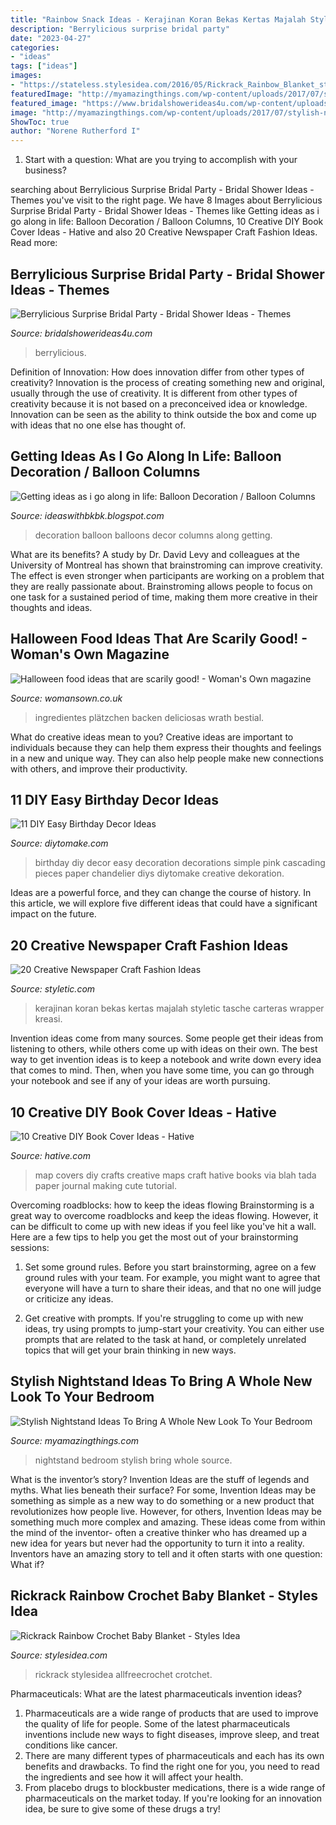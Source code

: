```yaml
---
title: "Rainbow Snack Ideas - Kerajinan Koran Bekas Kertas Majalah Styletic Tasche Carteras Wrapper Kreasi"
description: "Berrylicious surprise bridal party"
date: "2023-04-27"
categories:
- "ideas"
tags: ["ideas"]
images:
- "https://stateless.stylesidea.com/2016/05/Rickrack_Rainbow_Blanket_stylesidea-2.jpg"
featuredImage: "http://myamazingthings.com/wp-content/uploads/2017/07/stylish-nightstand-9.jpg"
featured_image: "https://www.bridalshowerideas4u.com/wp-content/uploads/2016/10/Berrylicious-Surprise-Bridal-Party-Guest-Tables.jpg"
image: "http://myamazingthings.com/wp-content/uploads/2017/07/stylish-nightstand-9.jpg"
ShowToc: true
author: "Norene Rutherford I"
---
```



1. Start with a question: What are you trying to accomplish with your business?

	

		
searching about Berrylicious Surprise Bridal Party - Bridal Shower Ideas - Themes you've visit to the right page. We have 8 Images about Berrylicious Surprise Bridal Party - Bridal Shower Ideas - Themes like Getting ideas as i go along in life: Balloon Decoration / Balloon Columns, 10 Creative DIY Book Cover Ideas - Hative and also 20 Creative Newspaper Craft Fashion Ideas. Read more:
		
    
## Berrylicious Surprise Bridal Party - Bridal Shower Ideas - Themes

<img loading=lazy src="https://www.bridalshowerideas4u.com/wp-content/uploads/2016/10/Berrylicious-Surprise-Bridal-Party-Guest-Tables.jpg" onerror="this.onerror=null;this.src='https://tse1.mm.bing.net/th?id=OIP.7Ql14OA5bnRngjXocnMLOAHaLG&amp;pid=15.1';" alt="Berrylicious Surprise Bridal Party - Bridal Shower Ideas - Themes">

_Source: bridalshowerideas4u.com_

>berrylicious. 

	

Definition of Innovation: How does innovation differ from other types of creativity?
Innovation is the process of creating something new and original, usually through the use of creativity. It is different from other types of creativity because it is not based on a preconceived idea or knowledge. Innovation can be seen as the ability to think outside the box and come up with ideas that no one else has thought of.

    
## Getting Ideas As I Go Along In Life: Balloon Decoration / Balloon Columns

<img loading=lazy src="http://2.bp.blogspot.com/-esDFAVJNTsY/UD6_DOxjb9I/AAAAAAAAAQs/XTsmIHEZQeA/s1600/decor+013.JPG" onerror="this.onerror=null;this.src='https://tse4.mm.bing.net/th?id=OIP.zf0XcNIaHNXbBGUPaIJgTQHaJ4&amp;pid=15.1';" alt="Getting ideas as i go along in life: Balloon Decoration / Balloon Columns">

_Source: ideaswithbkbk.blogspot.com_

>decoration balloon balloons decor columns along getting. 

	

What are its benefits?
A study by Dr. David Levy and colleagues at the University of Montreal has shown that brainstroming can improve creativity. The effect is even stronger when participants are working on a problem that they are really passionate about. Brainstroming allows people to focus on one task for a sustained period of time, making them more creative in their thoughts and ideas.

    
## Halloween Food Ideas That Are Scarily Good! - Woman&#039;s Own Magazine

<img loading=lazy src="https://keyassets-p2.timeincuk.net/wp/prod/wp-content/uploads/sites/32/2015/10/halloween-food-ideas-featured-image.jpg" onerror="this.onerror=null;this.src='https://tse3.mm.bing.net/th?id=OIP.ZJiWhGyq1CG91pdohfLR2gHaLG&amp;pid=15.1';" alt="Halloween food ideas that are scarily good! - Woman&#039;s Own magazine">

_Source: womansown.co.uk_

>ingredientes plätzchen backen deliciosas wrath bestial. 

	

What do creative ideas mean to you?
Creative ideas are important to individuals because they can help them express their thoughts and feelings in a new and unique way. They can also help people make new connections with others, and improve their productivity.

    
## 11 DIY Easy Birthday Decor Ideas

<img loading=lazy src="https://www.diytomake.com/wp-content/uploads/2015/09/Cascading-Pink.jpg" onerror="this.onerror=null;this.src='https://tse1.mm.bing.net/th?id=OIP.ShIUAfxBwrBFdZP1GoBLVwHaLH&amp;pid=15.1';" alt="11 DIY Easy Birthday Decor Ideas">

_Source: diytomake.com_

>birthday diy decor easy decoration decorations simple pink cascading pieces paper chandelier diys diytomake creative dekoration. 

	

Ideas are a powerful force, and they can change the course of history. In this article, we will explore five different ideas that could have a significant impact on the future.

    
## 20 Creative Newspaper Craft Fashion Ideas

<img loading=lazy src="https://styletic.com/wp-content/uploads/2014/10/newspaper-craft-fashion-ideas/19-creative-newspaper-craft-fashion-ideas.jpg" onerror="this.onerror=null;this.src='https://tse3.mm.bing.net/th?id=OIP.cZl0NKbrOWcZj5rdYlbSJwHaJ4&amp;pid=15.1';" alt="20 Creative Newspaper Craft Fashion Ideas">

_Source: styletic.com_

>kerajinan koran bekas kertas majalah styletic tasche carteras wrapper kreasi. 

	

Invention ideas come from many sources. Some people get their ideas from listening to others, while others come up with ideas on their own. The best way to get invention ideas is to keep a notebook and write down every idea that comes to mind. Then, when you have some time, you can go through your notebook and see if any of your ideas are worth pursuing.

    
## 10 Creative DIY Book Cover Ideas - Hative

<img loading=lazy src="https://hative.com/wp-content/uploads/2014/09/diy-book-cover-ideas/10-map-covers.jpg" onerror="this.onerror=null;this.src='https://tse2.mm.bing.net/th?id=OIP.-rTiqnHESYghAtHHIh685QHaGg&amp;pid=15.1';" alt="10 Creative DIY Book Cover Ideas - Hative">

_Source: hative.com_

>map covers diy crafts creative maps craft hative books via blah tada paper journal making cute tutorial. 

	

Overcoming roadblocks: how to keep the ideas flowing
Brainstorming is a great way to overcome roadblocks and keep the ideas flowing. However, it can be difficult to come up with new ideas if you feel like you've hit a wall. Here are a few tips to help you get the most out of your brainstorming sessions:
1. Set some ground rules. Before you start brainstorming, agree on a few ground rules with your team. For example, you might want to agree that everyone will have a turn to share their ideas, and that no one will judge or criticize any ideas.

2. Get creative with prompts. If you're struggling to come up with new ideas, try using prompts to jump-start your creativity. You can either use prompts that are related to the task at hand, or completely unrelated topics that will get your brain thinking in new ways.


    
## Stylish Nightstand Ideas To Bring A Whole New Look To Your Bedroom

<img loading=lazy src="http://myamazingthings.com/wp-content/uploads/2017/07/stylish-nightstand-9.jpg" onerror="this.onerror=null;this.src='https://tse4.mm.bing.net/th?id=OIP.-QuuvT0euOq4kadk6kLZiwHaHa&amp;pid=15.1';" alt="Stylish Nightstand Ideas To Bring A Whole New Look To Your Bedroom">

_Source: myamazingthings.com_

>nightstand bedroom stylish bring whole source. 

	

What is the inventor’s story?
Invention Ideas are the stuff of legends and myths. What lies beneath their surface? For some, Invention Ideas may be something as simple as a new way to do something or a new product that revolutionizes how people live. However, for others, Invention Ideas may be something much more complex and amazing. These ideas come from within the mind of the inventor- often a creative thinker who has dreamed up a new idea for years but never had the opportunity to turn it into a reality. Inventors have an amazing story to tell and it often starts with one question: What if?

    
## Rickrack Rainbow Crochet Baby Blanket - Styles Idea

<img loading=lazy src="https://stateless.stylesidea.com/2016/05/Rickrack_Rainbow_Blanket_stylesidea-2.jpg" onerror="this.onerror=null;this.src='https://tse2.mm.bing.net/th?id=OIP.20WenK3bEaKUy6YhmuwSfgHaKF&amp;pid=15.1';" alt="Rickrack Rainbow Crochet Baby Blanket - Styles Idea">

_Source: stylesidea.com_

>rickrack stylesidea allfreecrochet crotchet. 

	

Pharmaceuticals: What are the latest pharmaceuticals invention ideas?
1. Pharmaceuticals are a wide range of products that are used to improve the quality of life for people. Some of the latest pharmaceuticals inventions include new ways to fight diseases, improve sleep, and treat conditions like cancer.
2. There are many different types of pharmaceuticals and each has its own benefits and drawbacks. To find the right one for you, you need to read the ingredients and see how it will affect your health.
3. From placebo drugs to blockbuster medications, there is a wide range of pharmaceuticals on the market today. If you're looking for an innovation idea, be sure to give some of these drugs a try!

